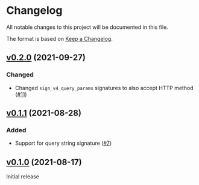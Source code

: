# Changelog

All notable changes to this project will be documented in this file.

The format is based on [Keep a Changelog](https://keepachangelog.com/en/1.0.0/).

## [v0.2.0](https://github.com/aws-beam/aws_signature/tree/v0.2.0) (2021-09-27)

### Changed

- Changed `sign_v4_query_params` signatures to also accept HTTP method ([#11](https://github.com/aws-beam/aws_signature/pull/11))

## [v0.1.1](https://github.com/aws-beam/aws_signature/tree/v0.1.1) (2021-08-28)

### Added

- Support for query string signature ([#7](https://github.com/aws-beam/aws_signature/pull/7))

## [v0.1.0](https://github.com/aws-beam/aws_signature/tree/v0.1.0) (2021-08-17)

Initial release
